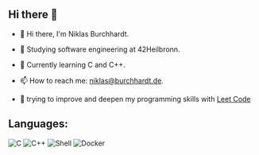 ## Hi there 👋

- 👋 Hi there, I'm Niklas Burchhardt.

- 🔭 Studying software engineering at 42Heilbronn.

- 🌱 Currently learning C and C++.

- 📫 How to reach me: niklas@burchhardt.de.

- 🚀 trying to improve and deepen my programming skills with [Leet Code](https://leetcode.com/nburchha/)

## Languages:
![C](https://img.shields.io/badge/-C-blue?style=flat&logo=c)
![C++](https://img.shields.io/badge/-C++-blue?style=flat&logo=c%2B%2B)
![Shell](https://img.shields.io/badge/-Shell-blue?style=flat&logo=gnu-bash)
![Docker](https://img.shields.io/badge/-Docker-blue?style=flat&logo=docker)
